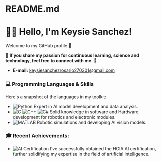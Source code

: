 # README.md

# 👋🏼 Hello, I'm Keysie Sanchez!

Welcome to my GitHub profile.🚀

🌟 **If you share my passion for continuous learning, science and technology, feel free to connect with me.** 🌟

- **E-mail:** keysiesanchezrosario270301@gmail.com

### 💻 Programming Languages & Skills

Here's a snapshot of the languages in my toolkit:

- ![Python](https://img.shields.io/badge/-Python-3776AB?style=flat-square&logo=python&logoColor=white) Expert in AI model development and data analysis.
- ![C](https://img.shields.io/badge/-C-00599C?style=flat-square&logo=c&logoColor=white) ![C++](https://img.shields.io/badge/-C++-00599C?style=flat-square&logo=cplusplus&logoColor=white) ![C#](https://img.shields.io/badge/-C%23-239120?style=flat-square&logo=csharp&logoColor=white) Solid knowledge in software and Hardware development for robotics and electronic modules.
- ![MATLAB](https://img.shields.io/badge/-MATLAB-0076A8?style=flat-square&logo=mathworks&logoColor=white) Robotic simulations and developing AI vision models.

### 🎓 Recent Achievements:
  
- ![AI Certification](https://img.shields.io/badge/-HCIA%20AI%20Certification-FF6A00?style=flat-square&logo=huawei&logoColor=white) I've successfully obtained the HCIA AI certification, further solidifying my expertise in the field of artificial intelligence.
